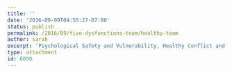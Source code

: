 ```yaml
---
title: ''
date: '2016-09-09T04:55:27-07:00'
status: publish
permalink: /2016/09/five-dysfunctions-team/healthy-team
author: sarah
excerpt: 'Psychological Safety and Vulnerability, Healthy Conflict and Speaking Up, Shared Decisions with Buy In, Accountability supported by collaboration, Alignment of key results, shared goal and a shared understanding of reality'
type: attachment
id: 6050
---
```

<!DOCTYPE html PUBLIC "-//W3C//DTD HTML 4.0 Transitional//EN" "http://www.w3.org/TR/REC-html40/loose.dtd">
<?xml encoding="UTF-8">
